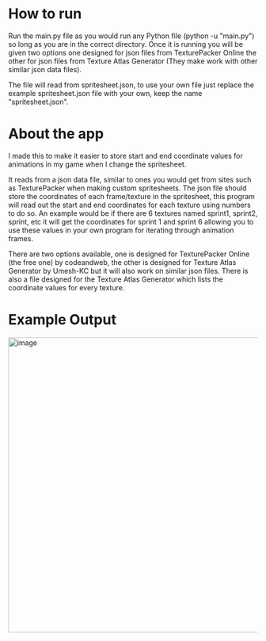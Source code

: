 # How to run
Run the main.py file as you would run any Python file (python -u "main.py") so long as you are in the correct directory.  Once it is running you will be given two options one designed for json files from TexturePacker Online the other for json files from Texture Atlas Generator (They make work with other similar json data files).

The file will read from spritesheet.json, to use your own file just replace the example spritesheet.json file with your own, keep the name "spritesheet.json".

# About the app
I made this to make it easier to store start and end coordinate values for animations in my game when I change the spritesheet.

It reads from a json data file, similar to ones you would get from sites such as TexturePacker when making custom spritesheets. The json file should store the coordinates of each frame/texture in the spritesheet, this program will read out the start and end coordinates for each texture using numbers to do so. An example would be if there are 6 textures named sprint1, sprint2, sprint, etc it will get the coordinates for sprint 1 and sprint 6 allowing you to use these values in your own program for iterating through animation frames.

There are two options available, one is designed for TexturePacker Online (the free one) by codeandweb, the other is designed for Texture Atlas Generator by Umesh-KC but it will also work on similar json files. There is also a file designed for the Texture Atlas Generator which lists the coordinate values for every texture.

# Example Output
<img width="1282" height="595" alt="image" src="https://github.com/user-attachments/assets/a67e8ad1-544b-4346-a8c1-4f89746e813e" />


